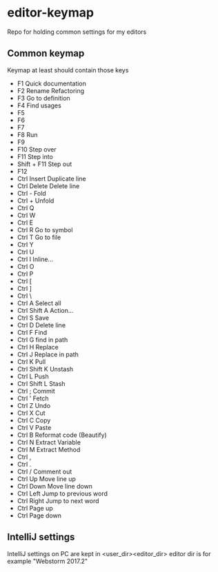 # editor-keymap
Repo for holding common settings for my editors

## Common keymap
Keymap at least should contain those keys

 * F1               Quick documentation
 * F2               Rename Refactoring
 * F3               Go to definition
 * F4               Find usages
 * F5               
 * F6
 * F7
 * F8               Run
 * F9
 * F10              Step over
 * F11              Step into
 * Shift + F11      Step out
 * F12
 * Ctrl Insert      Duplicate line
 * Ctrl Delete      Delete line
 * Ctrl -           Fold
 * Ctrl +           Unfold
 * Ctrl Q           
 * Ctrl W
 * Ctrl E
 * Ctrl R           Go to symbol
 * Ctrl T           Go to file
 * Ctrl Y
 * Ctrl U
 * Ctrl I           Inline...
 * Ctrl O
 * Ctrl P
 * Ctrl \[
 * Ctrl \]
 * Ctrl \\          
 * Ctrl A           Select all
 * Ctrl Shift A     Action...
 * Ctrl S           Save
 * Ctrl D           Delete line
 * Ctrl F           Find 
 * Ctrl G           find in path
 * Ctrl H           Replace
 * Ctrl J           Replace in path
 * Ctrl K           Pull
 * Ctrl Shift K     Unstash
 * Ctrl L           Push
 * Ctrl Shift L     Stash
 * Ctrl ;           Commit
 * Ctrl '           Fetch
 * Ctrl Z           Undo
 * Ctrl X           Cut
 * Ctrl C           Copy
 * Ctrl V           Paste
 * Ctrl B           Reformat code (Beautify)
 * Ctrl N           Extract Variable
 * Ctrl M           Extract Method
 * Ctrl ,
 * Ctrl .
 * Ctrl /           Comment out
 * Ctrl Up          Move line up
 * Ctrl Down        Move line down
 * Ctrl Left        Jump to previous word
 * Ctrl Right       Jump to next word
 * Ctrl Page up
 * Ctrl Page down

## IntelliJ settings
IntelliJ settings on PC are kept in <user_dir>\<editor_dir>
editor dir is for example "Webstorm 2017.2"
